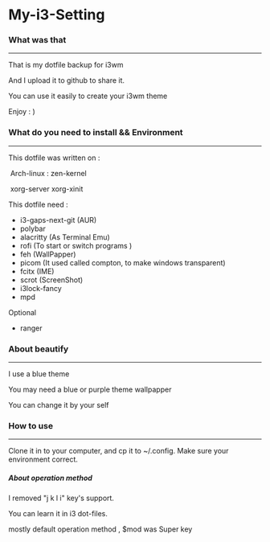 # My-i3-Setting

### What was that

---

That is my dotfile backup for i3wm

And I upload it to github to share it.

You can use it easily to create your i3wm theme

Enjoy : )



### What do you need to install && Environment

---

This dotfile was written on :

​	Arch-linux : zen-kernel

​	xorg-server xorg-xinit

This dotfile need :

*   i3-gaps-next-git (AUR)
*   polybar
*   alacritty (As Terminal Emu)
*   rofi (To start or switch programs )
*   feh (WallPapper)
*   picom (It used called compton, to make windows transparent)
*   fcitx (IME)
*   scrot (ScreenShot)
*   i3lock-fancy
*   mpd 

Optional

* ranger

  


### About beautify

---

I use a blue theme 

You may need a blue or purple theme wallpapper

You can change it by your self 



### How to use

---

Clone it in to your computer, and cp it to ~/.config. Make sure your environment correct.

##### About operation method

I removed "j k l i" key's support.

You can learn it in i3 dot-files.

mostly default operation method , $mod was Super key
